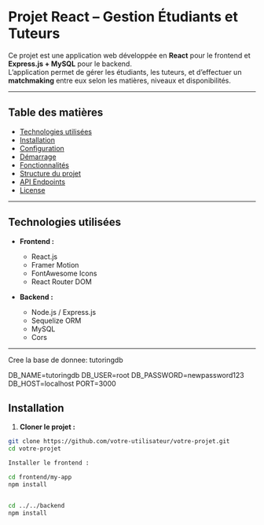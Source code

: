 # Projet React – Gestion Étudiants et Tuteurs

Ce projet est une application web développée en **React** pour le frontend et **Express.js + MySQL** pour le backend.  
L’application permet de gérer les étudiants, les tuteurs, et d’effectuer un **matchmaking** entre eux selon les matières, niveaux et disponibilités.

---

## Table des matières

- [Technologies utilisées](#technologies-utilisées)
- [Installation](#installation)
- [Configuration](#configuration)
- [Démarrage](#démarrage)
- [Fonctionnalités](#fonctionnalités)
- [Structure du projet](#structure-du-projet)
- [API Endpoints](#api-endpoints)
- [License](#license)

---

## Technologies utilisées

- **Frontend :**
  - React.js
  - Framer Motion
  - FontAwesome Icons
  - React Router DOM

- **Backend :**
  - Node.js / Express.js
  - Sequelize ORM
  - MySQL
  - Cors

---
<!-- env -->
Cree la base de donnee: tutoringdb

DB_NAME=tutoringdb
DB_USER=root
DB_PASSWORD=newpassword123
DB_HOST=localhost
PORT=3000


## Installation

1. **Cloner le projet :**

```bash
git clone https://github.com/votre-utilisateur/votre-projet.git
cd votre-projet

Installer le frontend :

cd frontend/my-app
npm install


cd ../../backend
npm install